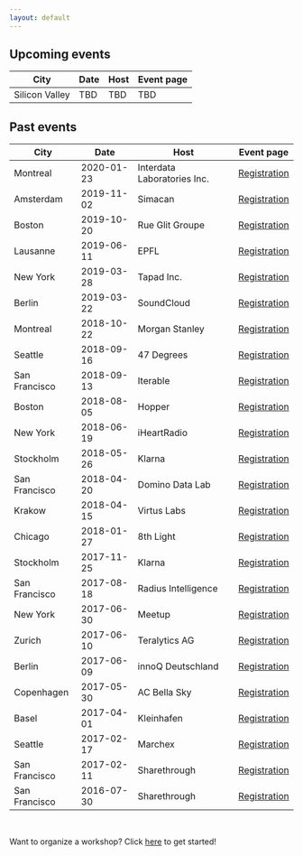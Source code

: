 ```yaml
---
layout: default
---
```


## Upcoming events

City           | Date       | Host            | Event page
-------------- | ---------- | --------------- | ----------
Silicon Valley | TBD        | TBD             | TBD



## Past events

City          | Date       | Host                | Event page
------------- | ---------- | ------------------- | ----------
Montreal      | 2020-01-23 | Interdata Laboratories Inc.          | [Registration](https://www.bridgetroll.org/events/494)
Amsterdam     | 2019-11-02 | Simacan             | [Registration](https://www.bridgetroll.org/events/486)
Boston        | 2019-10-20 | Rue Glit Groupe     | [Registration](https://www.bridgetroll.org/events/488)
Lausanne      | 2019-06-11 | EPFL                | [Registration](https://www.bridgetroll.org/events/474)
New York      | 2019-03-28 | Tapad Inc.          | [Registration](https://www.bridgetroll.org/events/464)
Berlin        | 2019-03-22 | SoundCloud          | [Registration](https://www.bridgetroll.org/events/458)
Montreal      | 2018-10-22 | Morgan Stanley      | [Registration](https://www.bridgetroll.org/events/449)
Seattle       | 2018-09-16 | 47 Degrees          | [Registration](https://www.bridgetroll.org/events/440)
San Francisco | 2018-09-13 | Iterable            | [Registration](https://www.bridgetroll.org/events/440)
Boston        | 2018-08-05 | Hopper              | [Registration](https://www.bridgetroll.org/events/438)
New York      | 2018-06-19 | iHeartRadio         | [Registration](https://www.bridgetroll.org/events/430)
Stockholm     | 2018-05-26 | Klarna              | [Registration](https://www.bridgetroll.org/events/433)
San Francisco | 2018-04-20 | Domino Data Lab     | [Registration](https://www.bridgetroll.org/events/388)
Krakow        | 2018-04-15 | Virtus Labs         | [Registration](https://www.meetup.com/Krakow-Scala-User-Group/events/249387632/)
Chicago       | 2018-01-27 | 8th Light           | [Registration](https://www.bridgetroll.org/events/375)
Stockholm     | 2017-11-25 | Klarna              | [Registration](https://www.bridgetroll.org/events/370)
San Francisco | 2017-08-18 | Radius Intelligence | [Registration](https://www.bridgetroll.org/events/366)
New York      | 2017-06-30 | Meetup              | [Registration](https://www.bridgetroll.org/events/359)
Zurich        | 2017-06-10 | Teralytics AG       | [Registration](https://www.meetup.com/ScalaBridge-Switzerland/events/240556629/)
Berlin        | 2017-06-09 | innoQ Deutschland   | [Registration](https://www.bridgetroll.org/events/349)
Copenhagen    | 2017-05-30 | AC Bella Sky        | [Registration](https://www.bridgetroll.org/events/354)
Basel         | 2017-04-01 | Kleinhafen          | [Registration](https://www.meetup.com/ScalaBridge-Switzerland/events/238438857/)
Seattle       | 2017-02-17 | Marchex             | [Registration](https://www.bridgetroll.org/events/334)
San Francisco | 2017-02-11 | Sharethrough        | [Registration](https://www.bridgetroll.org/events/333)
San Francisco | 2016-07-30 | Sharethrough        | [Registration](https://www.eventbrite.com/e/scalabridge-curriculum-hack-day-tickets-6131325961)

<br>

Want to organize a workshop? Click [here](/organizers) to get started!
